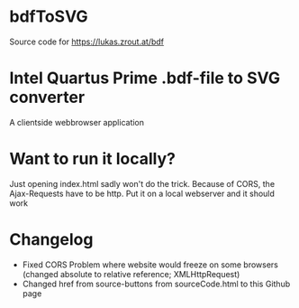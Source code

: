 # bdfToSVG
Source code for https://lukas.zrout.at/bdf

# Intel Quartus Prime .bdf-file to SVG converter
A clientside webbrowser application

# Want to run it locally?
Just opening index.html sadly won't do the trick. Because of CORS, the Ajax-Requests have to be http. Put it on a local webserver and it should work


# Changelog
<ul>
<li>Fixed CORS Problem where website would freeze on some browsers (changed absolute to relative reference; XMLHttpRequest)</li>
<li>Changed href from source-buttons from sourceCode.html to this Github page</li>
</ul>
